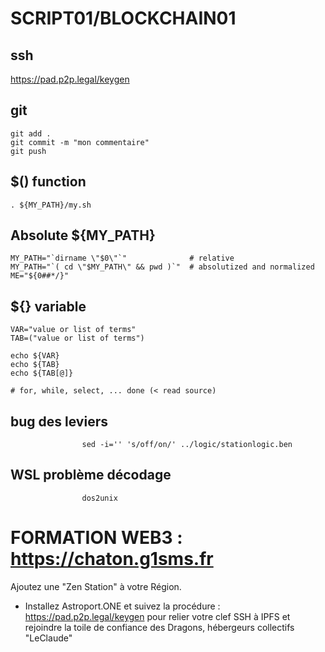 # SCRIPT01/BLOCKCHAIN01

## ssh

https://pad.p2p.legal/keygen

## git

```
git add .
git commit -m "mon commentaire"
git push
```

## $() function

```
. ${MY_PATH}/my.sh

```

## Absolute ${MY_PATH}

```
MY_PATH="`dirname \"$0\"`"              # relative
MY_PATH="`( cd \"$MY_PATH\" && pwd )`"  # absolutized and normalized
ME="${0##*/}"
```

## ${} variable

```
VAR="value or list of terms"
TAB=("value or list of terms")

echo ${VAR}
echo ${TAB}
echo ${TAB[@]}

# for, while, select, ... done (< read source)

```

## bug des leviers

```
                sed -i='' 's/off/on/' ../logic/stationlogic.ben
```

## WSL problème décodage

```
                dos2unix
```


# FORMATION WEB3 : https://chaton.g1sms.fr

Ajoutez une "Zen Station" à votre Région.

* Installez Astroport.ONE et suivez la procédure : https://pad.p2p.legal/keygen pour relier votre clef SSH à IPFS et rejoindre la toile de confiance des Dragons, hébergeurs collectifs "LeClaude"
